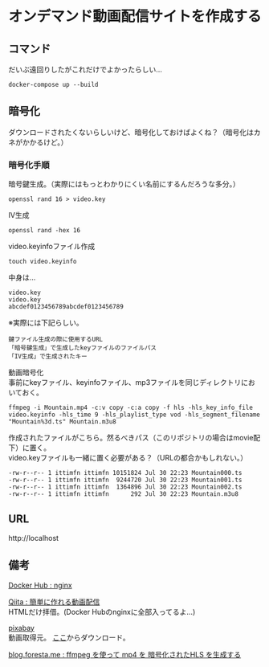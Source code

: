 # オンデマンド動画配信サイトを作成する

## コマンド
だいぶ遠回りしたがこれだけでよかったらしい…  

```
docker-compose up --build
```

## 暗号化
ダウンロードされたくないらしいけど、暗号化しておけばよくね？（暗号化はカネがかかるけど。）

### 暗号化手順
暗号鍵生成。（実際にはもっとわかりにくい名前にするんだろうな多分。）
```
openssl rand 16 > video.key
```

IV生成
```
openssl rand -hex 16
```

video.keyinfoファイル作成
```
touch video.keyinfo
```

中身は…
```
video.key
video.key
abcdef0123456789abcdef0123456789
```

※実際には下記らしい。
```
鍵ファイル生成の際に使用するURL
「暗号鍵生成」で生成したkeyファイルのファイルパス
「IV生成」で生成されたキー
```


動画暗号化  
事前にkeyファイル、keyinfoファイル、mp3ファイルを同じディレクトリにおいておく。
```
ffmpeg -i Mountain.mp4 -c:v copy -c:a copy -f hls -hls_key_info_file video.keyinfo -hls_time 9 -hls_playlist_type vod -hls_segment_filename "Mountain%3d.ts" Mountain.m3u8
```

作成されたファイルがこちら。然るべきパス（このリポジトリの場合はmovie配下）に置く。  
video.keyファイルも一緒に置く必要がある？（URLの都合かもしれない。）
```
-rw-r--r-- 1 ittimfn ittimfn 10151824 Jul 30 22:23 Mountain000.ts
-rw-r--r-- 1 ittimfn ittimfn  9244720 Jul 30 22:23 Mountain001.ts
-rw-r--r-- 1 ittimfn ittimfn  1364896 Jul 30 22:23 Mountain002.ts
-rw-r--r-- 1 ittimfn ittimfn      292 Jul 30 22:23 Mountain.m3u8
```

## URL

http://localhost

## 備考

[Docker Hub : nginx](https://hub.docker.com/_/nginx)

[Qiita : 簡単に作れる動画配信](https://qiita.com/yo_dazy/items/e14464367ec8d4a26b6a)  
HTMLだけ拝借。(Docker Hubのnginxに全部入ってるよ…)

[pixabay](https://pixabay.com/ja/videos/)  
動画取得元。
[ここ](https://pixabay.com/ja/videos/%E5%B1%B1-%E7%A9%BA-%E9%9C%A7-%E4%B8%98-%E7%A9%BA%E6%B0%97-%E6%A3%AE%E6%9E%97-34608/)からダウンロード。

[blog.foresta.me : ffmpeg を使って mp4 を 暗号化されたHLS を生成する](https://blog.foresta.me/posts/generate_encrypted_hls_with_ffmpeg/)
